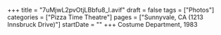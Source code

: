 +++
title = "7uMjwL2pvOtjLBbfu8_l.avif"
draft = false
tags = ["Photos"]
categories = ["Pizza Time Theatre"]
pages = ["Sunnyvale, CA (1213 Innsbruck Drive)"]
startDate = ""
+++
Costume Department, 1983
